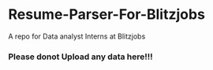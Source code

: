 # Resume-Parser-For-Blitzjobs
A repo for Data analyst Interns at Blitzjobs
### Please donot Upload any data here!!!

